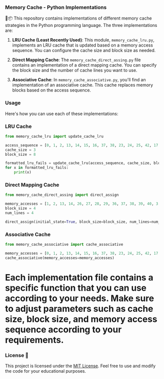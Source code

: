 ### Memory Cache - Python Implementations

🧠📦 This repository contains implementations of different memory cache strategies in the Python programming language. The three implementations are:

1. **LRU Cache (Least Recently Used)**: This module, `memory_cache_lru.py`, implements an LRU cache that is updated based on a memory access sequence. You can configure the cache size and block size as needed.

2. **Direct Mapping Cache**: The `memory_cache_direct_assing.py` file contains an implementation of a direct mapping cache. You can specify the block size and the number of cache lines you want to use.

3. **Associative Cache**: In `memory_cache_associative.py`, you'll find an implementation of an associative cache. This cache replaces memory blocks based on the access sequence.

### Usage

Here's how you can use each of these implementations:

### LRU Cache

```python
from memory_cache_lru import update_cache_lru

access_sequence = [0, 1, 2, 13, 14, 15, 16, 37, 38, 23, 24, 25, 42, 17, 18, 53, 54, 55, 56, 20, 21, 15, 16]
cache_size = 3
block_size = 8

formatted_lru_fails = update_cache_lru(access_sequence, cache_size, block_size)
for x in formatted_lru_fails:
    print(x)
```

### Direct Mapping Cache

```python
from memory_cache_direct_assing import direct_assign

memory_accesses = [1, 2, 13, 14, 26, 27, 28, 29, 36, 37, 38, 39, 40, 3, 10, 11, 12, 13, 14, 15, 30, 8, 12]
block_size = 4
num_lines = 4

direct_assign(initial_state=True, block_size=block_size, num_lines=num_lines, memory_accesses=memory_accesses)

```
### Associative Cache

```python
from memory_cache_associative import cache_associative

memory_accesses = [0, 1, 2, 13, 14, 15, 16, 37, 38, 23, 24, 25, 42, 17, 18, 53, 54, 55, 56, 20, 21, 15, 16]
cache_associative(memory_accesses=memory_accesses)

```

# Each implementation file contains a specific function that you can use according to your needs. Make sure to adjust parameters such as cache size, block size, and memory access sequence according to your requirements.

### License 📜

This project is licensed under the [MIT License](LICENSE). Feel free to use and modify the code for your educational purposes.
